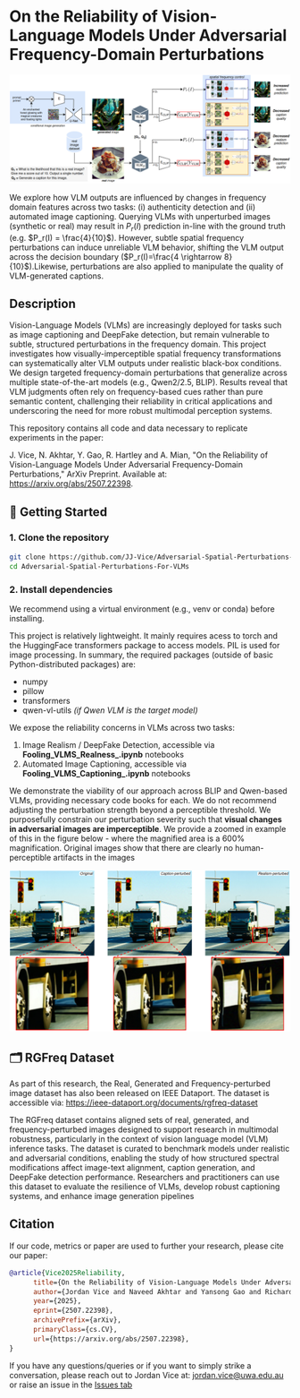 # On the Reliability of Vision-Language Models Under Adversarial Frequency-Domain Perturbations
![safety_without_semantic_disruptions](https://github.com/JJ-Vice/Adversarial-Spatial-Perturbations-For-VLMs/blob/main/high-level-fig_V3.png)

We explore how VLM outputs are influenced by changes in frequency domain features across two tasks: (i) authenticity detection and (ii) automated image captioning. Querying VLMs with unperturbed images (synthetic or real) may result in $P_r(I)$ prediction in-line with the ground truth (e.g. $P_r(I) = \frac{4}{10}$). However, subtle spatial frequency perturbations can induce unreliable VLM behavior, shifting the VLM output across the decision boundary ($P_r(I)=\frac{4 \rightarrow 8}{10}$).Likewise, perturbations are also applied to manipulate the quality of VLM-generated captions.

## Description
Vision-Language Models (VLMs) are increasingly deployed for tasks such as image captioning and DeepFake detection, but remain vulnerable to subtle, structured perturbations in the frequency domain. This project investigates how visually-imperceptible spatial frequency transformations can systematically alter VLM outputs under realistic black-box conditions. We design targeted frequency-domain perturbations that generalize across multiple state-of-the-art models (e.g., Qwen2/2.5, BLIP). Results reveal that VLM judgments often rely on frequency-based cues rather than pure semantic content, challenging their reliability in critical applications and underscoring the need for more robust multimodal perception systems.

This repository contains all code and data necessary to replicate experiments in the paper:

J. Vice, N. Akhtar, Y. Gao, R. Hartley and A. Mian, "On the Reliability of Vision-Language Models Under Adversarial Frequency-Domain Perturbations," ArXiv Preprint. Available at: https://arxiv.org/abs/2507.22398.


## 🚀 Getting Started

### 1. Clone the repository

```bash
git clone https://github.com/JJ-Vice/Adversarial-Spatial-Perturbations-For-VLMs.git
cd Adversarial-Spatial-Perturbations-For-VLMs
```
### 2. Install dependencies
We recommend using a virtual environment (e.g., venv or conda) before installing.

This project is relatively lightweight. It mainly requires acess to torch and the HuggingFace transformers package to access models. PIL is used for image processing. In summary, the required packages (outside of basic Python-distributed packages) are:
- numpy
- pillow
- transformers
- qwen-vl-utils *(if Qwen VLM is the target model)*

We expose the reliability concerns in VLMs across two tasks:
1. Image Realism / DeepFake Detection, accessible via **Fooling_VLMS_Realness_<MODEL>.ipynb** notebooks
2. Automated Image Captioning, accessible via **Fooling_VLMS_Captioning_<MODEL>.ipynb** notebooks

We demonstrate the viability of our approach across BLIP and Qwen-based VLMs, providing necessary code books for each. We do not recommend adjusting the perturbation strength beyond a perceptible threshold. We purposefully constrain our perturbation severity such that **visual changes in adversarial images are imperceptible**. We provide a zoomed in example of this in the figure below - where the magnified area is a 600% magnification. Original images show that there are clearly no human-perceptible artifacts in the images

![safety_without_semantic_disruptions](https://github.com/JJ-Vice/Adversarial-Spatial-Perturbations-For-VLMs/blob/main/zoomed_in_perturbation_fig.png)



## 🗂️ RGFreq Dataset
As part of this research, the Real, Generated and Frequency-perturbed image dataset has also been released on IEEE Dataport. The dataset is accessible via: https://ieee-dataport.org/documents/rgfreq-dataset

The RGFreq dataset contains aligned sets of real, generated, and frequency-perturbed images designed to support research in multimodal robustness, particularly in the context of vision language model (VLM) inference tasks. The dataset is curated to benchmark models under realistic and adversarial conditions, enabling the study of how structured spectral modifications affect image-text alignment, caption generation, and DeepFake detection performance. Researchers and practitioners can use this dataset to evaluate the resilience of VLMs, develop robust captioning systems, and enhance image generation pipelines

## Citation
If our code, metrics or paper are used to further your research, please cite our paper:
```BibTeX
@article{Vice2025Reliability,
      title={On the Reliability of Vision-Language Models Under Adversarial Frequency-Domain Perturbations}, 
      author={Jordan Vice and Naveed Akhtar and Yansong Gao and Richard Hartley and Ajmal Mian},
      year={2025},
      eprint={2507.22398},
      archivePrefix={arXiv},
      primaryClass={cs.CV},
      url={https://arxiv.org/abs/2507.22398}, 
}
```
If you have any questions/queries or if you want to simply strike a conversation, please reach out to Jordan Vice at: jordan.vice@uwa.edu.au or raise an issue in the [Issues tab](https://github.com/JJ-Vice/Adversarial-Spatial-Perturbations-For-VLMs/issues)
